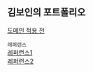 ## 김보인의 포트폴리오

[도메인 적용 전](https://confident-wiles-7f2b6d.netlify.app/)

```레퍼런스```  
[레퍼런스1](https://sooftware.io/react_homepage/)  
[레퍼런스2](https://ha-young.github.io/2020/gatsby/make-blog/install-gatsby-select-starter/)  
